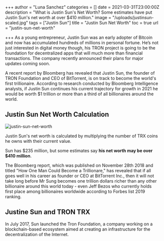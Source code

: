 +++
author = "Luna Sanchez"
categories = []
date = 2021-03-31T23:00:00Z
description = "What is Justin Sun's Net Worth? Some estimates have put Justin Sun's net worth at over $410 million."
image = "/uploads/justinsun-scaled.jpg"
tags = ["Justin Sun"]
title = "Justin Sun Net Worth"
toc = true
url = "justin-sun-net-worth"

+++
As a young entrepreneur, Justin Sun was an early adopter of Bitcoin and now has accumulated hundreds of millions in personal fortune. He’s not just interested in digital money though, his TRON project is going to be the foundation for decentralized apps that will much more than financial transactions. The company recently announced their plans for major updates coming soon.

A recent report by Bloomberg has revealed that Justin Sun, the founder of TRON Foundation and CEO of BitTorrent, is on track to become the world's first trillionaire. According to research conducted by Bloomberg Intelligence analysts, if Justin Sun continues his current trajectory for growth in 2021 he would be worth $1 trillion or more than a third of all billionaires around the world.

## Justin Sun Net Worth Calculation

![justin-sun-net-worth](https://static.coindesk.com/wp-content/uploads/2019/07/justinsun-scaled.jpg "Justin Sun net Worth")

Justin Sun's net worth is calculated by multiplying the number of TRX coins he owns with their current value.

Sun has $235 million, but some estimates say **his net worth may be over $410 million**.

The Bloomberg report, which was published on November 28th 2018 and titled "How One Man Could Become a Trillionare," has revealed that if all goes well in his career as founder or CEO at BitTorrent Inc., then it will not take long before Mr Sung becomes one trillion dollars richer than any other billionaire around this world today - even Jeff Bezos who currently holds first place among billionaires worldwide according to Forbes list 2019 ranking.

## Justine Sun and TRON TRX

In July 2017, Sun launched the Tron Foundation, a company working on a blockchain-based ecosystem aimed at creating an infrastructure for the decentralization of the Internet.